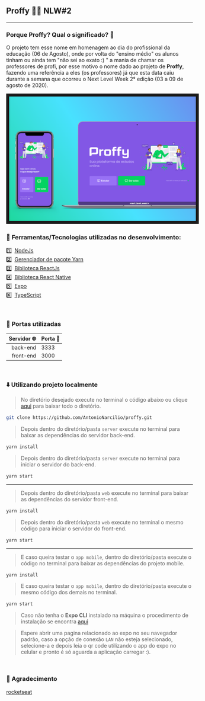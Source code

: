  
## Proffy 👨‍🏫  NLW#2

---

### **Porque Proffy? Qual o significado?** 🤔



O projeto tem esse nome em homenagem ao dia do profissional da educação (06 de Agosto), onde por volta do "ensino médio" os alunos tinham ou ainda tem "não sei  ao exato :) " a mania  de chamar os professores de profi, por esse motivo o nome dado ao projeto de **Proffy**, fazendo uma referência a eles (os professores) já que esta data caiu durante a semana que ocorreu o Next Level Week 2° edição (03 a 09 de agosto de 2020).

<img src="./.github/display_home-mobile&desktop.png" border="8"/>


<br/>

### 🚀 **Ferramentas/Tecnologias utilizadas no desenvolvimento:**


1️⃣&ensp;[NodeJs](https://nodejs.org/en/) <br/>
2️⃣&ensp;[Gerenciador de pacote Yarn](https://classic.yarnpkg.com/en/docs/install#debian-stable) <br/>
3️⃣&ensp;[Biblioteca ReactJs](https://pt-br.reactjs.org) <br/>
4️⃣&ensp;[Biblioteca React Native](https://reactnative.dev) <br/>
5️⃣&ensp;[Expo](https://docs.expo.io/get-started/installation/) <br/>
6️⃣&ensp;[TypeScript](https://www.typescriptlang.org)

<br/>

### 🚧 **Portas utilizadas**

Servidor 🌐 | Porta 🚪
---------:|:--------
back-end  |  3333
front-end |  3000


<br/>

### ⬇️ **Utilizando projeto localmente**


>No diretório desejado execute no terminal o código abaixo ou clique [aqui](https://github.com/AntonioNarcilio/proffy/archive/master.zip) para baixar todo o diretório.

~~~bash
git clone https://github.com/AntonioNarcilio/proffy.git
~~~

> Depois dentro do diretório/pasta `server` execute no terminal para baixar as dependências do servidor back-end.

~~~bash
yarn install
~~~

> Depois dentro do diretório/pasta `server` execute no terminal para iniciar o servidor do back-end.

~~~bash
yarn start
~~~

---

> Depois dentro do diretório/pasta `web` execute no terminal para baixar as dependências do servidor front-end.

~~~bash
yarn install
~~~

> Depois dentro do diretório/pasta `web` execute no terminal o mesmo código para iniciar o servidor do front-end.

~~~bash
yarn start
~~~

---

> E caso queira testar o `app mobile`, dentro do diretório/pasta execute o código no terminal para baixar as dependências do projeto mobile. 

~~~bash
yarn install
~~~

> E caso queira testar o `app mobile`, dentro do diretório/pasta execute o mesmo código dos demais no terminal. 

~~~bash
yarn start
~~~

> Caso não tenha o **Expo CLI** instalado na máquina o procedimento de instalação se encontra [aqui](https://docs.expo.io/get-started/installation/)

> Espere abrir uma pagina relacionado ao expo no seu navegador padrão, caso a opção de conexão `LAN` não esteja selecionado, selecione-a e depois leia o qr code utilizando o app do expo no celular e pronto é só aguarda a aplicação carregar :).

<br>

### 🙏 Agradecimento

[rocketseat](https://rocketseat.com.br)


